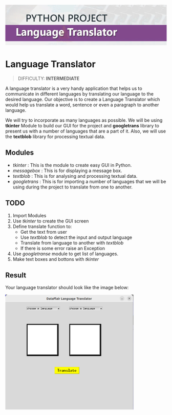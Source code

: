 <img src="./images/language-translator.png" width="700"/>

# Language Translator
> DIFFICULTY: **INTERMEDIATE**

A language translator is a very handy application that helps us to communicate in different languages by translating our language to the desired language. Our objective is to create a Language Translator which would help us translate a word, sentence or even a paragraph to another language. 

We will try to incorporate as many languages as possible. We will be using **tkinter** Module to build our GUI for the project and **googletrans** library to present us with a number of languages that are a part of it. Also, we will use the **textblob** library for processing textual data.

## Modules

- *tkinter* : This is the module to create easy GUI in Python.
- *messagebox* : This is for displaying a message box.
- *textblob* : This is for analysing and processing textual data.
- *googletrans* : This is for importing a number of languages that we will be using during the project to translate from one to another.

## TODO

1. Import Modules
2. Use *tkinter* to create the GUI screen
3. Define translate function to:
    - Get the text from user
    - Use *textblob* to detect the input and output language
    - Translate from language to another with *textblob*
    - If there is some error raise an Exception
4. Use *googletranse* module to get list of languages.
5. Make text boxes and bottons with *tkinter*

## Result

Your language translator should look like the image below:

<img src="./images/result.png" width="400"/>
